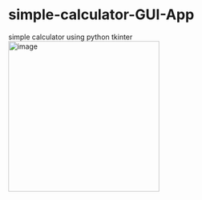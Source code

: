 # simple-calculator-GUI-App
simple calculator using python tkinter
<img width="301" alt="image" src="https://user-images.githubusercontent.com/84303023/169947903-9ff60f22-abf2-4efc-85e5-f54ed8260b7a.png">
